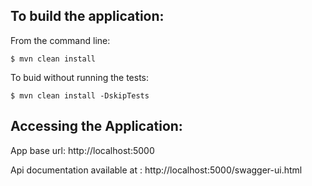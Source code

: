 
To build the application:
-------------------
From the command line:

	$ mvn clean install

To buid without running the tests:

    $ mvn clean install -DskipTests







Accessing the Application:
-------------------

App base url: http://localhost:5000

Api documentation available at : http://localhost:5000/swagger-ui.html

